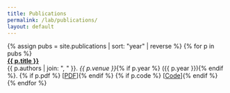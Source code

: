 ```yaml
---
title: Publications
permalink: /lab/publications/
layout: default
---
```

<link rel="stylesheet" href="{{ '/lab/assets/css/lab.css' | relative_url }}">
<div class="lab-container">
  {% assign pubs = site.publications | sort: "year" | reverse %}
  {% for p in pubs %}
  <div class="news-item">
    <strong><a href="{{ p.url | relative_url }}">{{ p.title }}</a></strong><br>
    {{ p.authors | join: ", " }}. <em>{{ p.venue }}</em>{% if p.year %} ({{ p.year }}){% endif %}.
    {% if p.pdf %} [<a href="{{ p.pdf | relative_url }}">PDF</a>]{% endif %}
    {% if p.code %} [<a href="{{ p.code }}" target="_blank" rel="noopener">Code</a>]{% endif %}
  </div>
  {% endfor %}
</div>
